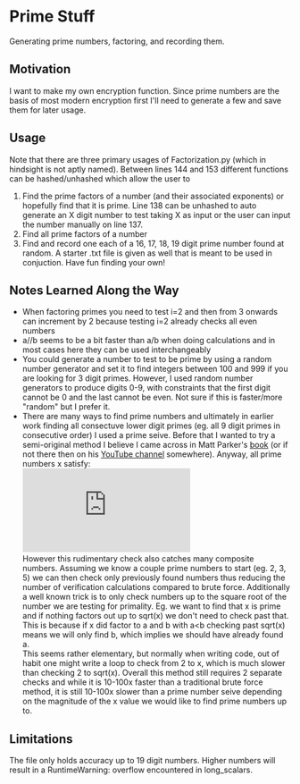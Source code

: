 # Prime Stuff
Generating prime numbers, factoring, and recording them.

## Motivation
I want to make my own encryption function. Since prime numbers are the basis of most modern encryption first I'll need to generate a few and save them for later usage.

## Usage
Note that there are three primary usages of Factorization.py (which in hindsight is not aptly named). Between lines 144 and 153 different functions can be hashed/unhashed which allow the user to  
1. Find the prime factors of a number (and their associated exponents) or hopefully find that it is prime. Line 138 can be unhashed to auto generate an X digit number to test taking X as input or the user can input the number manually on line 137.  
2. Find all prime factors of a number  
3. Find and record one each of a 16, 17, 18, 19 digit prime number found at random. A starter .txt file is given as well that is meant to be used in conjuction. Have fun finding your own!

## Notes Learned Along the Way
* When factoring primes you need to test i=2 and then from 3 onwards can increment by 2 because testing i=2 already checks all even numbers
* a//b seems to be a bit faster than a/b when doing calculations and in most cases here they can be used interchangeably
* You could generate a number to test to be prime by using a random number generator and set it to find integers between 100 and 999 if you are looking for 3 digit primes. However, I used random number generators to produce digits 0-9, with constraints that the first digit cannot be 0 and the last cannot be even. Not sure if this is faster/more "random" but I prefer it.
* There are many ways to find prime numbers and ultimately in earlier work finding all consectuve lower digit primes (eg. all 9 digit primes in consecutive order) I used a prime seive. Before that I wanted to try a semi-original method I believe I came across in Matt Parker's [book](https://www.amazon.com/Things-Make-Fourth-Dimension-Mathematicians/dp/0374535639/ref=sr_1_1?ie=UTF8&qid=1542311155&sr=8-1&keywords=things+to+make+and+do+in+the+fourth+dimension+matt+parker) (or if not there then on his [YouTube channel](https://www.youtube.com/channel/UCSju5G2aFaWMqn-_0YBtq5A) somewhere). Anyway, all prime numbers x satisfy:  
![eqn](http://latex.codecogs.com/gif.latex?int%28%5Cfrac%7Bx%5E2-1%7D%7B24%7D%29%3Dint%28%5Cfrac%7Bx%5E2-1%7D%7B24%7D%29)  
However this rudimentary check also catches many composite numbers. Assuming we know a couple prime numbers to start (eg. 2, 3, 5) we can then check only previously found numbers thus reducing the number of verification calculations compared to brute force. Additionally a well known trick is to only check numbers up to the square root of the number we are testing for primality. Eg. we want to find that x is prime and if nothing factors out up to sqrt(x) we don't need to check past that. This is because if x did factor to a and b with a<b checking past sqrt(x) means we will only find b, which implies we should have already found a.  
This seems rather elementary, but normally when writing code, out of habit one might write a loop to check from 2 to x, which is much slower than checking 2 to sqrt(x). Overall this method still requires 2 separate checks and while it is 10-100x faster than a traditional brute force method, it is still 10-100x slower than a prime number seive depending on the magnitude of the x value we would like to find prime numbers up to.

## Limitations
The file only holds accuracy up to 19 digit numbers. Higher numbers will result in a RuntimeWarning: overflow encountered in long_scalars.

